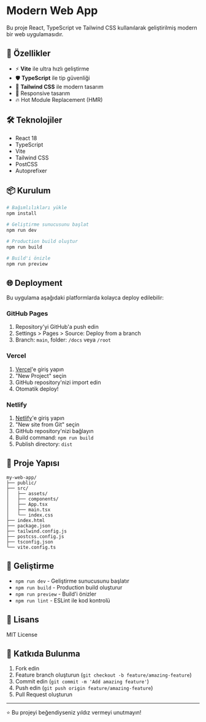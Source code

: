 # Modern Web App

Bu proje React, TypeScript ve Tailwind CSS kullanılarak geliştirilmiş modern bir web uygulamasıdır.

## 🚀 Özellikler

- ⚡ **Vite** ile ultra hızlı geliştirme
- 🛡️ **TypeScript** ile tip güvenliği
- 🎨 **Tailwind CSS** ile modern tasarım
- 📱 Responsive tasarım
- 🔥 Hot Module Replacement (HMR)

## 🛠️ Teknolojiler

- React 18
- TypeScript
- Vite
- Tailwind CSS
- PostCSS
- Autoprefixer

## 📦 Kurulum

```bash
# Bağımlılıkları yükle
npm install

# Geliştirme sunucusunu başlat
npm run dev

# Production build oluştur
npm run build

# Build'i önizle
npm run preview
```

## 🌐 Deployment

Bu uygulama aşağıdaki platformlarda kolayca deploy edilebilir:

### GitHub Pages
1. Repository'yi GitHub'a push edin
2. Settings > Pages > Source: Deploy from a branch
3. Branch: `main`, folder: `/docs` veya `/root`

### Vercel
1. [Vercel](https://vercel.com)'e giriş yapın
2. "New Project" seçin
3. GitHub repository'nizi import edin
4. Otomatik deploy!

### Netlify
1. [Netlify](https://netlify.com)'e giriş yapın
2. "New site from Git" seçin
3. GitHub repository'nizi bağlayın
4. Build command: `npm run build`
5. Publish directory: `dist`

## 📁 Proje Yapısı

```
my-web-app/
├── public/
├── src/
│   ├── assets/
│   ├── components/
│   ├── App.tsx
│   ├── main.tsx
│   └── index.css
├── index.html
├── package.json
├── tailwind.config.js
├── postcss.config.js
├── tsconfig.json
└── vite.config.ts
```

## 🎯 Geliştirme

- `npm run dev` - Geliştirme sunucusunu başlatır
- `npm run build` - Production build oluşturur
- `npm run preview` - Build'i önizler
- `npm run lint` - ESLint ile kod kontrolü

## 📄 Lisans

MIT License

## 🤝 Katkıda Bulunma

1. Fork edin
2. Feature branch oluşturun (`git checkout -b feature/amazing-feature`)
3. Commit edin (`git commit -m 'Add amazing feature'`)
4. Push edin (`git push origin feature/amazing-feature`)
5. Pull Request oluşturun

---

⭐ Bu projeyi beğendiyseniz yıldız vermeyi unutmayın!
